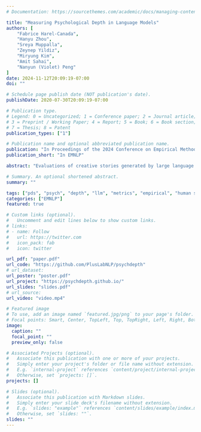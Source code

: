 ```yaml
---
# Documentation: https://sourcethemes.com/academic/docs/managing-content/

title: "Measuring Psychological Depth in Language Models"
authors: [
	"Fabrice Harel-Canada", 
	"Hanyu Zhou",
	"Sreya Muppalla", 
	"Zeynep Yildiz",
	"Miryung Kim",
	"Amit Sahai",
	"Nanyun (Violet) Peng"
]
date: 2024-11-12T20:09:19-07:00
doi: ""

# Schedule page publish date (NOT publication's date).
publishDate: 2020-07-30T20:09:19-07:00

# Publication type.
# Legend: 0 = Uncategorized; 1 = Conference paper; 2 = Journal article;
# 3 = Preprint / Working Paper; 4 = Report; 5 = Book; 6 = Book section;
# 7 = Thesis; 8 = Patent
publication_types: ["1"]

# Publication name and optional abbreviated publication name.
publication: "In Proceedings of the 2024 Conference on Empirical Methods in Natural Language Processing, pages 17162–17196, Miami, Florida, USA. Association for Computational Linguistics."
publication_short: "In EMNLP"

abstract: "Evaluations of creative stories generated by large language models (LLMs) often focus on objective properties of the text, such as its style, coherence, and diversity. While these metrics are indispensable, they do not speak to a story’s subjective, psychological impact from a reader’s perspective. We introduce the Psychological Depth Scale (PDS), a novel framework rooted in literary theory that measures an LLM’s ability to produce authentic and narratively complex stories that provoke emotion, empathy, and engagement. We empirically validate our framework by showing that humans can consistently evaluate stories based on PDS (0.72 Krippendorff’s alpha). We also explore techniques for automating the PDS to easily scale future analyses. GPT-4o, combined with a novel Mixture-of-Personas (MoP) prompting strategy, achieves an average Spearman correlation of 0.51 with human judgment while Llama-3-70B with constrained decoding scores as high as 0.68 for empathy. Finally, we compared the depth of stories authored by both humans and LLMs. Surprisingly, GPT-4 stories either surpassed or were statistically indistinguishable from highly-rated human-written stories sourced from Reddit. By shifting the focus from text to reader, the Psychological Depth Scale is a validated, automated, and systematic means of measuring the capacity of LLMs to connect with humans through the stories they tell."

# Summary. An optional shortened abstract.
summary: ""

tags: ["pds", "psych", "depth", "llm", "metrics", "empirical", "human study"]
categories: ["EMNLP"]
featured: true

# Custom links (optional).
#   Uncomment and edit lines below to show custom links.
# links:
# - name: Follow
#   url: https://twitter.com
#   icon_pack: fab
#   icon: twitter

url_pdf: "paper.pdf"
url_code: "https://github.com/PlusLabNLP/psychdepth"
# url_dataset:
url_poster: "poster.pdf"
url_project: "https://psychdepth.github.io/"
url_slides: "slides.pdf"
# url_source:
url_video: "video.mp4"

# Featured image
# To use, add an image named `featured.jpg/png` to your page's folder. 
# Focal points: Smart, Center, TopLeft, Top, TopRight, Left, Right, BottomLeft, Bottom, BottomRight.
image:
  caption: ""
  focal_point: ""
  preview_only: false

# Associated Projects (optional).
#   Associate this publication with one or more of your projects.
#   Simply enter your project's folder or file name without extension.
#   E.g. `internal-project` references `content/project/internal-project/index.md`.
#   Otherwise, set `projects: []`.
projects: []

# Slides (optional).
#   Associate this publication with Markdown slides.
#   Simply enter your slide deck's filename without extension.
#   E.g. `slides: "example"` references `content/slides/example/index.md`.
#   Otherwise, set `slides: ""`.
slides: ""
---
```

